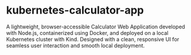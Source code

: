 # kubernetes-calculator-app
A lightweight, browser-accessible Calculator Web Application developed with Node.js, containerized using Docker, and deployed on a local Kubernetes cluster with Kind. Designed with a clean, responsive UI for seamless user interaction and smooth local deployment.

